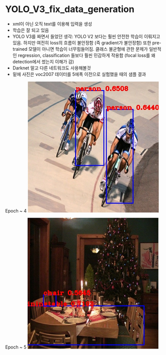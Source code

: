 # YOLO_V3_fix_data_generation
* xml이 아닌 오직 text를 이용해 입력을 생성
* 학습은 잘 되고 있음
* YOLO V3를 짜면서 들었던 생각: YOLO V2 보다는 훨씬 안전한 학습이 이뤄지고있음. 하지만 여전히 loss의 흐름이 불안정함 (즉 gradient가 불안정함) 또한 pre-trained 모델이 아니면 학습이 너무힘들어짐. 클래스 불균형에 관한 문제가 일반적인 regression, classification 들보다 훨씬 민감하게 작용함 (focal loss를 왜 detection에서 썼는지 이해가 감)
* Darknet 말고 다른 네트워크도 사용해볼것
* 밑에 사진은 voc2007 데이터를 5에폭 이전으로 실험했을 때의 샘플 결과

Epoch ~ 4
![Epoch ~ 4](https://github.com/Kimyuhwanpeter/YOLO_V3_fix_data_generation/blob/main/1500_7.jpg)
<br/>

Epoch ~ 5
![Epoch ~ 5](https://github.com/Kimyuhwanpeter/YOLO_V3_fix_data_generation/blob/main/2500_7.jpg)
